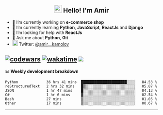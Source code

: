 <h2 align="center"><img src="https://media.giphy.com/media/hvRJCLFzcasrR4ia7z/giphy.gif" width="25px"> Hello! I'm Amir</h2>

- 🔭 I’m currently working on **e-commerce shop**
- 🌱 I’m currently learning **Python**, **JavaScript**, **ReactJs** and **Django**
- 🤔 I’m looking for help with **ReactJs**
- 💬 Ask me about **Python**, **Git**
- <img alt="Amir Kamolov | Twitter" width="18px" src="https://raw.githubusercontent.com/peterthehan/peterthehan/master/assets/twitter.svg" /> Twitter: [@amir__kamolov ](https://twitter.com/amir__kamolov)

[![codewars](https://www.codewars.com/users/Kamolov%20Amir/badges/micro)](https://www.codewars.com/users/Kamolov%20Amir)
[![wakatime](https://wakatime.com/badge/user/12da36de-2fca-4ef2-bb44-ec10c4750b61.svg)](https://wakatime.com/@12da36de-2fca-4ef2-bb44-ec10c4750b61)
![](https://komarev.com/ghpvc/?username=Amir0715&style=flat-square)
---

📊 **Weekly development breakdown**
<!--START_SECTION:waka-->

```text
Python             36 hrs 41 mins  █████████████████████░░░░   84.53 %
reStructuredText   2 hrs 32 mins   █▒░░░░░░░░░░░░░░░░░░░░░░░   05.87 %
JSON               1 hr 47 mins    █░░░░░░░░░░░░░░░░░░░░░░░░   04.13 %
C#                 1 hr 6 mins     ▓░░░░░░░░░░░░░░░░░░░░░░░░   02.54 %
Bash               27 mins         ▒░░░░░░░░░░░░░░░░░░░░░░░░   01.05 %
Other              17 mins         ▒░░░░░░░░░░░░░░░░░░░░░░░░   00.67 %
```

<!--END_SECTION:waka-->

---
